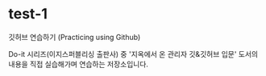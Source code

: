 # test-1
깃허브 연습하기 (Practicing using Github)

Do-it 시리즈(이지스퍼블리싱 출판사) 중 '지옥에서 온 관리자 깃&깃허브 입문' 도서의 내용을 직접 실습해가며 연습하는 저장소입니다.
